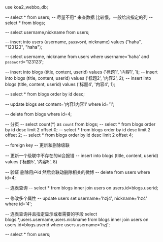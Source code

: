 use koa2_webbo_db;

-- select * from users;
--  尽量不用* 来查数据 比较慢，一般给出指定的列
-- select * from blogs;

-- select username,nickname from users;

-- insert into users (username, `password`, nickname) values ("haha", "123123", "haha");

-- select username, nickname from users where username='haha' and `password`='123123';

-- insert into blogs (title, content, userid) values ('标题1', '内容1',  1);
-- insert into blogs (title, content, userid) values ('标题2', '内容2',  2);
-- insert into blogs (title, content, userid) values ('标题4', '内容4',  1);

-- select * from blogs order by id desc;

-- update blogs set content='内容1内容1' where id='1';

-- delete from blogs where id=4;

-- 分页
-- select count(*) as `count` from blogs;
-- select * from blogs order by id desc limit 2 offset 0;
-- select * from blogs order by id desc limit 2 offset 2;
-- select * from blogs order by id desc limit 2 offset 4;

-- foreign key
--  更新和删除级联


-- 更新一个级联中不存在的id会报错
-- insert into blogs (title, content, userid) values ('标题5', '内容5', 8)

-- 验证 删除用户id 然后会联动删除相关的微博
-- delete from users where id=4;

-- 连表查询
-- select * from blogs inner join users on users.id=blogs.userid;

-- 修改多个属性
-- update users set username='hzj4', nickname='hz4'  where id='4';

-- 连表查询并且指定显示或者需要的字段
select blogs.*,users.username,users.nickname 
from blogs inner join users on users.id=blogs.userid
where users.username='hzj';

-- select * from users;



    